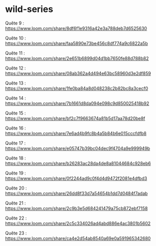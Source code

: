 # wild-series
Quête 9 : https://www.loom.com/share/8df6f1e9316a42e3a788deb7d6525630

Quête 10 : https://www.loom.com/share/faa5890e73be456c8df774a9c6822a5b

Quête 11 : https://www.loom.com/share/2e651b6899d04d1bb7650fe88d788b82

Quête 12 : https://www.loom.com/share/08ab362a4d494e63bc58960d3e2df859

Quête 13 : https://www.loom.com/share/1fe0ba84a8d048238c2b82bc8a3cecf0

Quête 14 : https://www.loom.com/share/7b1661d8da094e098c9d850025418b92

Quête 15 : https://www.loom.com/share/bf2c7f9663674a81b5d17aa78d20be8f

Quête 16 : https://www.loom.com/share/7e6ad4b9fc8b4a5b84b6e015cccfdfb8

Quête 17 : https://www.loom.com/share/e05747b39bc04dec9f4704a9e999949b

Quête 18 : https://www.loom.com/share/b26283ac28da4de8a81044684c928eb6

Quête 19 : https://www.loom.com/share/0f2244ad9c0f4d4d9472f2081e4dfbd3

Quête 20 : https://www.loom.com/share/26dd8f33d7a54654b1dd7d0484f7adab

Quête 21 : https://www.loom.com/share/2c9b3e5d684241479a75cb872ebf7158

Quête 22 : https://www.loom.com/share/2c5c334026ad4abd886e4ac3801b5602

Quête 23 : https://www.loom.com/share/ca4e2d54ab8540a69e0a591965342680

